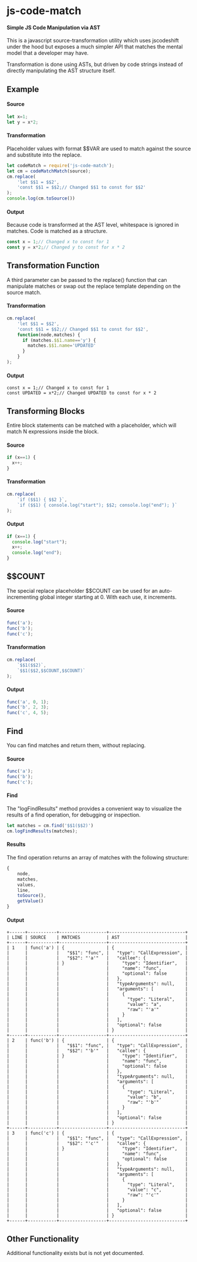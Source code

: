 # js-code-match
#### Simple JS Code Manipulation via AST

This is a javascript source-transformation utility which uses jscodeshift under the hood but exposes a much simpler API that matches the mental model that a developer may have.

Transformation is done using ASTs, but driven by code strings instead of directly manipulating the AST structure itself.

## Example

#### Source
```javascript
let x=1;
let y = x*2;
```

#### Transformation
Placeholder values with format $$VAR are used to match against the source and substitute into the replace.
```javascript
let codeMatch = require('js-code-match');
let cm = codeMatchMatch(source);
cm.replace(
    'let $$1 = $$2',
    'const $$1 = $$2;// Changed $$1 to const for $$2'
);
console.log(cm.toSource())
```

#### Output
Because code is transformed at the AST level, whitespace is ignored in matches. Code is matched as a structure.
```javascript
const x = 1;// Changed x to const for 1
const y = x*2;// Changed y to const for x * 2
```

## Transformation Function
A third parameter can be passed to the replace() function that can manipulate matches or swap out the replace template depending on the source match.

#### Transformation
```javascript
cm.replace(
    'let $$1 = $$2',
    'const $$1 = $$2;// Changed $$1 to const for $$2',
    function(node,matches) {
      if (matches.$$1.name=='y') {
        matches.$$1.name='UPDATED'
      }
    }
);
```

#### Output
```
const x = 1;// Changed x to const for 1
const UPDATED = x*2;// Changed UPDATED to const for x * 2
```

## Transforming Blocks
Entire block statements can be matched with a placeholder, which will match N expressions inside the block.

#### Source
```javascript
if (x==1) {
  x++;
}
```

#### Transformation
```javascript
cm.replace(
    `if ($$1) { $$2 }`,
    `if ($$1) { console.log("start"); $$2; console.log("end"); }`
);
```

#### Output
```javascript
if (x==1) {
  console.log("start");
  x++;
  console.log("end");
}
```

## $$COUNT
The special replace placeholder $$COUNT can be used for an auto-incrementing global integer starting at 0.
With each use, it increments.

#### Source
```javascript
func('a');
func('b');
func('c');
```

#### Transformation
```javascript
cm.replace(
    `$$1($$2)`,
    `$$1($$2,$$COUNT,$$COUNT)`
);
```

#### Output
```javascript
func('a', 0, 1);
func('b', 2, 3);
func('c', 4, 5);
```

## Find
You can find matches and return them, without replacing.

#### Source
```javascript
func('a');
func('b');
func('c');
```

#### Find
The "logFindResults" method provides a convenient way to visualize the results of a find operation, for debugging or inspection.
```javascript
let matches = cm.find('$$1($$2)')
cm.logFindResults(matches);
```

#### Results
The find operation returns an array of matches with the following structure:
```javascript
{
    node,
    matches,
    values,
    line,
    toSource(),
    getValue()
}
```

#### Output
```text
+------+-----------+------------------+-----------------------------+
| LINE | SOURCE    | MATCHES          | AST                         |
+------+-----------+------------------+-----------------------------+
| 1    | func('a') | {                | {                           |
|      |           |   "$$1": "func", |   "type": "CallExpression", |
|      |           |   "$$2": "'a'"   |   "callee": {               |
|      |           | }                |     "type": "Identifier",   |
|      |           |                  |     "name": "func",         |
|      |           |                  |     "optional": false       |
|      |           |                  |   },                        |
|      |           |                  |   "typeArguments": null,    |
|      |           |                  |   "arguments": [            |
|      |           |                  |     {                       |
|      |           |                  |       "type": "Literal",    |
|      |           |                  |       "value": "a",         |
|      |           |                  |       "raw": "'a'"          |
|      |           |                  |     }                       |
|      |           |                  |   ],                        |
|      |           |                  |   "optional": false         |
|      |           |                  | }                           |
+------+-----------+------------------+-----------------------------+
| 2    | func('b') | {                | {                           |
|      |           |   "$$1": "func", |   "type": "CallExpression", |
|      |           |   "$$2": "'b'"   |   "callee": {               |
|      |           | }                |     "type": "Identifier",   |
|      |           |                  |     "name": "func",         |
|      |           |                  |     "optional": false       |
|      |           |                  |   },                        |
|      |           |                  |   "typeArguments": null,    |
|      |           |                  |   "arguments": [            |
|      |           |                  |     {                       |
|      |           |                  |       "type": "Literal",    |
|      |           |                  |       "value": "b",         |
|      |           |                  |       "raw": "'b'"          |
|      |           |                  |     }                       |
|      |           |                  |   ],                        |
|      |           |                  |   "optional": false         |
|      |           |                  | }                           |
+------+-----------+------------------+-----------------------------+
| 3    | func('c') | {                | {                           |
|      |           |   "$$1": "func", |   "type": "CallExpression", |
|      |           |   "$$2": "'c'"   |   "callee": {               |
|      |           | }                |     "type": "Identifier",   |
|      |           |                  |     "name": "func",         |
|      |           |                  |     "optional": false       |
|      |           |                  |   },                        |
|      |           |                  |   "typeArguments": null,    |
|      |           |                  |   "arguments": [            |
|      |           |                  |     {                       |
|      |           |                  |       "type": "Literal",    |
|      |           |                  |       "value": "c",         |
|      |           |                  |       "raw": "'c'"          |
|      |           |                  |     }                       |
|      |           |                  |   ],                        |
|      |           |                  |   "optional": false         |
|      |           |                  | }                           |
+------+-----------+------------------+-----------------------------+
```

## Other Functionality

Additional functionality exists but is not yet documented.